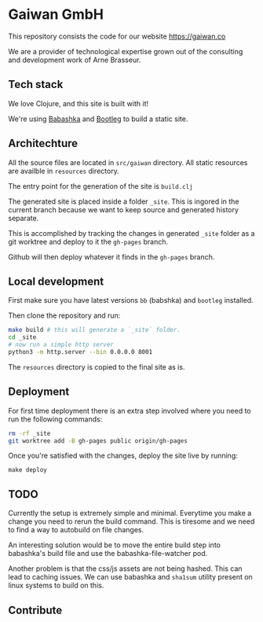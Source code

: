 # Gaiwan GmbH

This repository consists the code for our website https://gaiwan.co

We are a provider of technological exper­tise grown out of the consulting and de­vel­op­ment work of Arne Brasseur.

## Tech stack

We love Clojure, and this site is built with it! 

We're using [Babashka](https://github.com/borkdude/babashka) and [Bootleg](https://github.com/retrogradeorbit/bootleg) to build a static site.

##  Architechture

All the source files are located in `src/gaiwan` directory. All static resources are availble in `resources` directory.

The entry point for the generation of the site is `build.clj`

The generated site is placed inside a folder `_site`. This is ingored in the current branch because we want to keep source and generated history separate.

This is accomplished by tracking the changes in generated `_site` folder as a git worktree and deploy to it the `gh-pages` branch.

Github will then deploy whatever it finds in the `gh-pages` branch.

## Local development

First make sure you have latest versions `bb` (babshka) and `bootleg` installed.

Then clone the repository and run:

```bash
make build # this will generate a `_site` folder.
cd _site
# now run a simple http server
python3 -m http.server --bin 0.0.0.0 8001
```

The `resources` directory is copied to the final site as is.

## Deployment

For first time deployment there is an extra step involved where you need to run the following commands:

```bash
rm -rf _site
git worktree add -B gh-pages public origin/gh-pages
```

Once you're satisfied with the changes, deploy the site live by running:

```
make deploy
```

## TODO

Currently the setup is extremely simple and minimal. Everytime you make a change you need to rerun the build command. This is tiresome and we need to find a way to autobuild on file changes.

An interesting solution would be to move the entire build step into babashka's build file and use the babashka-file-watcher pod.

Another problem is that the css/js assets are not being hashed. This can lead to caching issues. We can use babashka and `sha1sum` utility present on linux systems to build on this.

## Contribute
